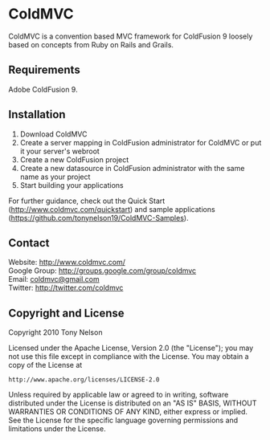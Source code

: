 ColdMVC
=======

ColdMVC is a convention based MVC framework for ColdFusion 9 loosely based on concepts from Ruby on Rails and Grails.

Requirements
----------------

Adobe ColdFusion 9.

Installation
------------

1. Download ColdMVC
2. Create a server mapping in ColdFusion administrator for ColdMVC or put it your server's webroot
3. Create a new ColdFusion project
4. Create a new datasource in ColdFusion administrator with the same name as your project
5. Start building your applications

For further guidance, check out the Quick Start (http://www.coldmvc.com/quickstart) and sample applications (https://github.com/tonynelson19/ColdMVC-Samples).

Contact
-------
 
Website: http://www.coldmvc.com/  
Google Group: http://groups.google.com/group/coldmvc  
Email: coldmvc@gmail.com  
Twitter: http://twitter.com/coldmvc  

Copyright and License
---------------------

Copyright 2010 Tony Nelson

Licensed under the Apache License, Version 2.0 (the "License");
you may not use this file except in compliance with the License.
You may obtain a copy of the License at

    http://www.apache.org/licenses/LICENSE-2.0

Unless required by applicable law or agreed to in writing, software
distributed under the License is distributed on an "AS IS" BASIS,
WITHOUT WARRANTIES OR CONDITIONS OF ANY KIND, either express or implied.
See the License for the specific language governing permissions and
limitations under the License.
